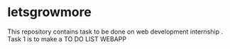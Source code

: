 # letsgrowmore
This repository contains task to be done on web development internship .
Task 1 is to make a TO DO LIST WEBAPP 
